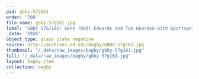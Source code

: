 ```yaml
---
pid: gbby-57g161
order: '708'
file_name: gbby-57g161.jpg
label: 'GBBY 57G/161: Gene (Red) Edwards and Tom Hearden with Sportswriters? - 1926'
_date: '1926'
object_type: glass plate negative
source: http://archives.nd.edu/Bagby/GBBY-57g161.jpg
thumbnail: "/_data/raw_images/bagby/gbby-57g161.jpg"
full: "/_data/raw_images/bagby/gbby-57g161.jpg"
layout: bagby_item
collection: bagby
---
```

